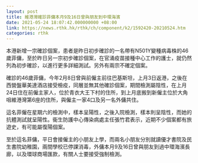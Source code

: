 ```yaml
---
layout: post
title: 維港灣確診菲傭本月9及16日曾與朋友到中環海濱
date: 2021-05-24 18:07:42.000000000 +08:00
link: https://news.rthk.hk/rthk/ch/component/k2/1592420-20210524.htm
categories: rthk
---
```


本港新增一宗確診個案，患者是昨日初步確診的一名帶有N501Y變種病毒株的46歲菲傭，至於昨日另一宗初步確診個案，在官涌疫苗接種中心工作的護士，就仍然列為初步確診，以進行更多詳細測試。另外有兩宗不確定個案。

確診的46歲菲傭，今年2月8日曾與前僱主前往巴基斯坦，上月3日返港，之後在西營盤華美達酒店接受檢疫，同層並無其他確診個案，期間檢測屬陰性，在上月24日住在前僱主家人，位於青衣大王下村的住所，到上月底搬到新僱主位於大角咀維港灣第6座的住所，與僱主一家4口及另一名外傭共住。

這名菲僱在星期六的檢測中，樣本呈陽性，之後入院檢測，樣本則呈陰性，而她的抗體測試就呈陽性。衞生防護中心傳染病處主任張竹君表示，近期不少個案都有旅遊史，有可能屬復陽個案。

至於這名菲傭，平日會接僱主的小朋友上學，而兩名小朋友分別就讀優才書院及民生書院幼稚園，兩間學校已停課消毒，外傭本月9及16日曾與朋友到過中環海濱長廊，以及環球商場匯款，有關人士要接受強制檢測。
